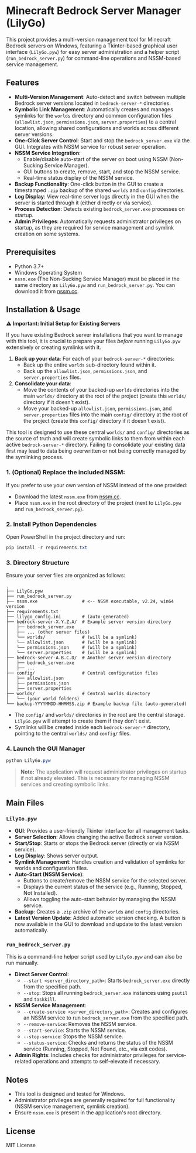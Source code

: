 # Minecraft Bedrock Server Manager (LilyGo)

This project provides a multi-version management tool for Minecraft Bedrock servers on Windows, featuring a Tkinter-based graphical user interface (`LilyGo.pyw`) for easy server administration and a helper script (`run_bedrock_server.py`) for command-line operations and NSSM-based service management.

## Features

-   **Multi-Version Management**: Auto-detect and switch between multiple Bedrock server versions located in `bedrock-server-*` directories.
-   **Symbolic Link Management**: Automatically creates and manages symlinks for the `worlds` directory and common configuration files (`allowlist.json`, `permissions.json`, `server.properties`) to a central location, allowing shared configurations and worlds across different server versions.
-   **One-Click Server Control**: Start and stop the `bedrock_server.exe` via the GUI. Integrates with NSSM service for robust server operation.
-   **NSSM Service Integration**:
    -   Enable/disable auto-start of the server on boot using NSSM (Non-Sucking Service Manager).
    -   GUI buttons to create, remove, start, and stop the NSSM service.
    -   Real-time status display of the NSSM service.
-   **Backup Functionality**: One-click button in the GUI to create a timestamped `.zip` backup of the shared `worlds` and `config` directories.
-   **Log Display**: View real-time server logs directly in the GUI when the server is started through it (either directly or via service).
-   **Process Detection**: Detects existing `bedrock_server.exe` processes on startup.
-   **Admin Privileges**: Automatically requests administrator privileges on startup, as they are required for service management and symlink creation on some systems.

## Prerequisites

-   Python 3.7+
-   Windows Operating System
-   `nssm.exe` (The Non-Sucking Service Manager) must be placed in the same directory as `LilyGo.pyw` and `run_bedrock_server.py`. You can download it from [nssm.cc](https://nssm.cc/download).

## Installation & Usage

⚠️ **Important: Initial Setup for Existing Servers**

If you have existing Bedrock server installations that you want to manage with this tool, it is crucial to prepare your files *before* running `LilyGo.pyw` extensively or creating symlinks with it.

1.  **Back up your data**: For each of your `bedrock-server-*` directories:
    *   Back up the entire `worlds` sub-directory found within it.
    *   Back up the `allowlist.json`, `permissions.json`, and `server.properties` files.
2.  **Consolidate your data**: 
    *   Move the contents of your backed-up `worlds` directories into the main `worlds/` directory at the root of the project (create this `worlds/` directory if it doesn\'t exist).
    *   Move your backed-up `allowlist.json`, `permissions.json`, and `server.properties` files into the main `config/` directory at the root of the project (create this `config/` directory if it doesn\'t exist).

This tool is designed to use these central `worlds/` and `config/` directories as the source of truth and will create symbolic links to them from within each active `bedrock-server-*` directory. Failing to consolidate your existing data first may lead to data being overwritten or not being correctly managed by the symlinking process.

 ### 1. (Optional) **Replace** the included NSSM:

If you prefer to use your own version of NSSM instead of the one provided:

- Download the latest `nssm.exe` from [nssm.cc](https://nssm.cc/download).
- Place `nssm.exe` in the root directory of the project (next to `LilyGo.pyw` and `run_bedrock_server.py`).

### 2. Install Python Dependencies

Open PowerShell in the project directory and run:

```powershell
pip install -r requirements.txt
```

### 3. Directory Structure

Ensure your server files are organized as follows:

```
.
├── LilyGo.pyw
├── run_bedrock_server.py
├── nssm.exe                 # <-- NSSM executable, v2.24, win64 version
├── requirements.txt
├── lilygo_config.ini        # (auto-generated)
├── bedrock-server-X.Y.Z.A/  # Example server version directory
│   ├── bedrock_server.exe
│   ├── ... (other server files)
│   └── worlds/              # (will be a symlink)
│   └── allowlist.json       # (will be a symlink)
│   └── permissions.json     # (will be a symlink)
│   └── server.properties    # (will be a symlink)
├── bedrock-server-A.B.C.D/  # Another server version directory
│   ├── bedrock_server.exe
│   ├── ...
├── config/                  # Central configuration files
│   ├── allowlist.json
│   ├── permissions.json
│   ├── server.properties
├── worlds/                  # Central worlds directory
│   └── (your world folders)
└── backup-YYYYMMDD-HHMMSS.zip # Example backup file (auto-generated)
```

-   The `config/` and `worlds/` directories in the root are the central storage. `LilyGo.pyw` will attempt to create them if they don\'t exist.
-   Symlinks will be created inside each `bedrock-server-*` directory, pointing to the central `worlds/` and `config/` files.

### 4. Launch the GUI Manager

```powershell
python LilyGo.pyw
```

> **Note:** The application will request administrator privileges on startup if not already elevated. This is necessary for managing NSSM services and creating symbolic links.

## Main Files

### `LilyGo.pyw`
-   **GUI**: Provides a user-friendly Tkinter interface for all management tasks.
-   **Server Selection**: Allows changing the active Bedrock server version.
-   **Start/Stop**: Starts or stops the Bedrock server (directly or via NSSM service).
-   **Log Display**: Shows server output.
-   **Symlink Management**: Handles creation and validation of symlinks for worlds and configuration files.
-   **Auto-Start (NSSM Service)**:
    -   Buttons to create/remove the NSSM service for the selected server.
    -   Displays the current status of the service (e.g., Running, Stopped, Not Installed).
    -   Allows toggling the auto-start behavior by managing the NSSM service.
-   **Backup**: Creates a `.zip` archive of the `worlds` and `config` directories.
-   **Latest Version Update**:  Added automatic version checking. A button is now available in the GUI to download and update to the latest version automatically.

### `run_bedrock_server.py`
This is a command-line helper script used by `LilyGo.pyw` and can also be run manually.

-   **Direct Server Control**:
    -   `--start <server_directory_path>`: Starts `bedrock_server.exe` directly from the specified path.
    -   `--stop`: Stops all running `bedrock_server.exe` instances using `psutil` and `taskkill`.
-   **NSSM Service Management**:
    -   `--create-service <server_directory_path>`: Creates and configures an NSSM service to run `bedrock_server.exe` from the specified path.
    -   `--remove-service`: Removes the NSSM service.
    -   `--start-service`: Starts the NSSM service.
    -   `--stop-service`: Stops the NSSM service.
    -   `--status-service`: Checks and returns the status of the NSSM service (Running, Stopped, Not Found, etc., via exit codes).
-   **Admin Rights**: Includes checks for administrator privileges for service-related operations and attempts to self-elevate if necessary.

## Notes
-   This tool is designed and tested for Windows.
-   Administrator privileges are generally required for full functionality (NSSM service management, symlink creation).
-   Ensure `nssm.exe` is present in the application\'s root directory.

## License

MIT License
